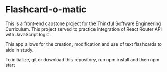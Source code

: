 # Flashcard-o-matic

This is a front-end capstone project for the Thinkful Software Engineering Curriculum. This project served to practice integration of React Router API with JavaScript logic.

This app allows for the creation, modification and use of text flashcards to aide in study.

To initialize, git or download this repository, run npm install and then npm start
